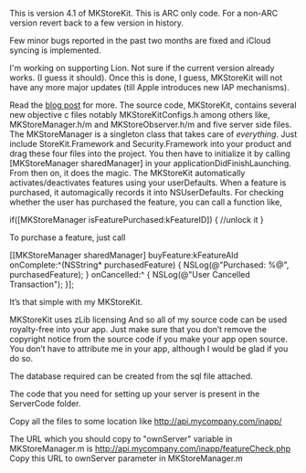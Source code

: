 This is version 4.1 of MKStoreKit.
This is ARC only code.
For a non-ARC version revert back to a few version in history.

Few minor bugs reported in the past two months are fixed and iCloud syncing is implemented.

I'm working on supporting Lion. Not sure if the current version already works. (I guess it should). 
Once this is done, I guess, MKStoreKit will not have any more major updates (till Apple introduces new IAP mechanisms).

Read the <a href="http://mk.sg/8j"> blog post</a> for more.
The source code, MKStoreKit, contains several new objective c files notably MKStoreKitConfigs.h among others like, MKStoreManager.h/m and MKStoreObserver.h/m and five server side files. The MKStoreManager is a singleton class that takes care of *everything*. Just include StoreKit.Framework and Security.Framework into your product and drag these four files into the project. You then have to initialize it by calling [MKStoreManager sharedManager] in your applicationDidFinishLaunching. From then on, it does the magic. The MKStoreKit automatically activates/deactivates features using your userDefaults. When a feature is purchased, it automagically records it into NSUserDefaults. For checking whether the user has purchased the feature, you can call a function like,

if([MKStoreManager isFeaturePurchased:kFeatureID])
{
//unlock it
}

To purchase a feature, just call

[[MKStoreManager sharedManager] buyFeature:kFeatureAId 
                                onComplete:^(NSString* purchasedFeature)
 {
     NSLog(@"Purchased: %@", purchasedFeature);
 }
                               onCancelled:^
 {
     NSLog(@"User Cancelled Transaction");
 }];

It’s that simple with my MKStoreKit. 

MKStoreKit uses zLib licensing
And so all of my source code can be used royalty-free into your app. Just make sure that you don’t remove the copyright notice from the source code if you make your app open source. You don’t have to attribute me in your app, although I would be glad if you do so.

The database required can be created from the sql file attached.

The code that you need for setting up your server is present in the ServerCode folder. 

Copy all the files to some location like
http://api.mycompany.com/inapp/

The URL which you should copy to "ownServer" variable in MKStoreManager.m is http://api.mycompany.com/inapp/featureCheck.php
Copy this URL to ownServer parameter in MKStoreManager.m


